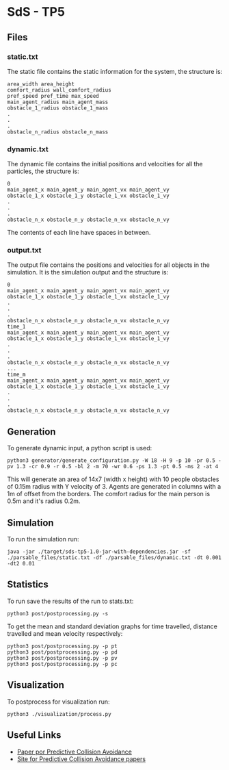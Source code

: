# SdS - TP5

## Files
### static.txt
The static file contains the static information for the system, the structure is:
```
area_width area_height
comfort_radius wall_comfort_radius
pref_speed pref_time max_speed
main_agent_radius main_agent_mass
obstacle_1_radius obstacle_1_mass
.
.
.
obstacle_n_radius obstacle_n_mass
```

### dynamic.txt
The dynamic file contains the initial positions and velocities for all the particles, the structure is:
```
0
main_agent_x main_agent_y main_agent_vx main_agent_vy
obstacle_1_x obstacle_1_y obstacle_1_vx obstacle_1_vy
.
.
.
obstacle_n_x obstacle_n_y obstacle_n_vx obstacle_n_vy
```

The contents of each line have spaces in between.

### output.txt
The output file contains the positions and velocities for all objects in the simulation. It is the simulation output and the structure is:
```
0
main_agent_x main_agent_y main_agent_vx main_agent_vy
obstacle_1_x obstacle_1_y obstacle_1_vx obstacle_1_vy
.
.
.
obstacle_n_x obstacle_n_y obstacle_n_vx obstacle_n_vy
time_1
main_agent_x main_agent_y main_agent_vx main_agent_vy
obstacle_1_x obstacle_1_y obstacle_1_vx obstacle_1_vy
.
.
.
obstacle_n_x obstacle_n_y obstacle_n_vx obstacle_n_vy
...
time_m
main_agent_x main_agent_y main_agent_vx main_agent_vy
obstacle_1_x obstacle_1_y obstacle_1_vx obstacle_1_vy
.
.
.
obstacle_n_x obstacle_n_y obstacle_n_vx obstacle_n_vy
```

## Generation
To generate dynamic input, a python script is used:
```
python3 generator/generate_configuration.py -W 18 -H 9 -p 10 -pr 0.5 -pv 1.3 -cr 0.9 -r 0.5 -bl 2 -m 70 -wr 0.6 -ps 1.3 -pt 0.5 -ms 2 -at 4
```

This will generate an area of 14x7 (width x height) with 10 people obstacles of 0.15m radius with Y velocity of 3.
Agents are generated in columns with a 1m of offset from the borders.
The comfort radius for the main person is 0.5m and it's radius 0.2m. 

## Simulation
To run the simulation run:
```
java -jar ./target/sds-tp5-1.0-jar-with-dependencies.jar -sf ./parsable_files/static.txt -df ./parsable_files/dynamic.txt -dt 0.001 -dt2 0.01
```

## Statistics
To run save the results of the run to stats.txt:
```
python3 post/postprocessing.py -s
```
To get the mean and standard deviation graphs for time travelled, distance travelled and mean velocity respectively:
```
python3 post/postprocessing.py -p pt 
python3 post/postprocessing.py -p pd 
python3 post/postprocessing.py -p pv
python3 post/postprocessing.py -p pc
```

## Visualization
To postprocess for visualization run:
```
python3 ./visualization/process.py
```

## Useful Links
 - [Paper por Predictive Collision Avoidance](https://cdef6307-a-62cb3a1a-s-sites.googlegroups.com/site/ikaramouzas/publications/mig09.pdf?attachauth=ANoY7copv4Hrlavk7Rx1LDqp1gwuBjVaJUEiixbQPJZE09czwFXFSnKEbkHFB-Y-TQMRLd1Ou8AOEUWrfpF3kXWGDaos_YAclKakiLDT7E7HlYUMlSIh-2R51n87WBkjOHp3ne_JGyEdy4eLxNmJjCovH5qlXTd_IhYQZJ-5ZOk4F-FqgnhengDVFIsB36LklQW_HQzG8JI-lQWkO2yXmXS5QK7bY9GkQ_gkBu1jTlN1S5vW5HwwtCk%3D&attredirects=0)
 - [Site for Predictive Collision Avoidance papers](https://sites.google.com/site/ikaramouzas/pam)